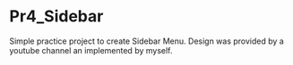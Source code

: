 # Pr4_Sidebar
Simple practice project to create Sidebar Menu. Design was provided by a youtube channel an implemented by myself.
